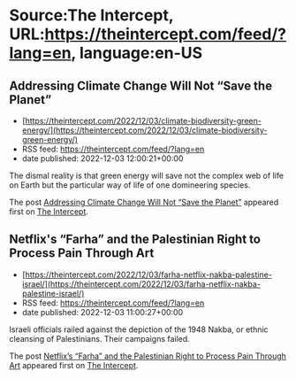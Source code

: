 # Source:The Intercept, URL:https://theintercept.com/feed/?lang=en, language:en-US

## Addressing Climate Change Will Not “Save the Planet”
 - [https://theintercept.com/2022/12/03/climate-biodiversity-green-energy/](https://theintercept.com/2022/12/03/climate-biodiversity-green-energy/)
 - RSS feed: https://theintercept.com/feed/?lang=en
 - date published: 2022-12-03 12:00:21+00:00

<p>The dismal reality is that green energy will save not the complex web of life on Earth but the particular way of life of one domineering species.</p>
<p>The post <a href="https://theintercept.com/2022/12/03/climate-biodiversity-green-energy/" rel="nofollow">Addressing Climate Change Will Not “Save the Planet”</a> appeared first on <a href="https://theintercept.com" rel="nofollow">The Intercept</a>.</p>

## Netflix's “Farha” and the Palestinian Right to Process Pain Through Art
 - [https://theintercept.com/2022/12/03/farha-netflix-nakba-palestine-israel/](https://theintercept.com/2022/12/03/farha-netflix-nakba-palestine-israel/)
 - RSS feed: https://theintercept.com/feed/?lang=en
 - date published: 2022-12-03 11:00:27+00:00

<p>Israeli officials railed against the depiction of the 1948 Nakba, or ethnic cleansing of Palestinians. Their campaigns failed.</p>
<p>The post <a href="https://theintercept.com/2022/12/03/farha-netflix-nakba-palestine-israel/" rel="nofollow">Netflix&#8217;s “Farha” and the Palestinian Right to Process Pain Through Art</a> appeared first on <a href="https://theintercept.com" rel="nofollow">The Intercept</a>.</p>

